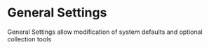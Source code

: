 # General Settings

General Settings allow modification of system defaults and optional collection tools